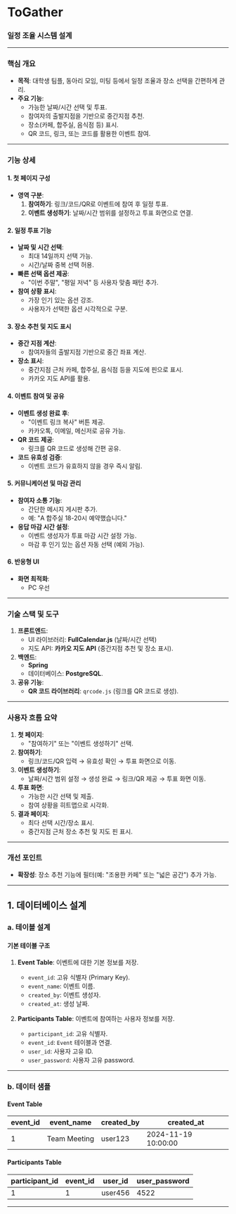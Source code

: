 # ToGather

### **일정 조율 시스템 설계**

---

### **핵심 개요**
- **목적**: 대학생 팀플, 동아리 모임, 미팅 등에서 일정 조율과 장소 선택을 간편하게 관리.
- **주요 기능**:
  - 가능한 날짜/시간 선택 및 투표.
  - 참여자의 출발지점을 기반으로 중간지점 추천.
  - 장소(카페, 합주실, 음식점 등) 표시.
  - QR 코드, 링크, 또는 코드를 활용한 이벤트 참여.

---

### **기능 상세**

#### **1. 첫 페이지 구성**
- **영역 구분**: 
  1. **참여하기**: 링크/코드/QR로 이벤트에 참여 후 일정 투표.
  2. **이벤트 생성하기**: 날짜/시간 범위를 설정하고 투표 화면으로 연결.
  
#### **2. 일정 투표 기능**
- **날짜 및 시간 선택**:
  - 최대 14일까지 선택 가능.
  - 시간/날짜 중복 선택 허용.
- **빠른 선택 옵션 제공**:
  - "이번 주말", "평일 저녁" 등 사용자 맞춤 패턴 추가.
- **참여 상황 표시**:
  - 가장 인기 있는 옵션 강조.
  - 사용자가 선택한 옵션 시각적으로 구분.

#### **3. 장소 추천 및 지도 표시**
- **중간 지점 계산**:
  - 참여자들의 출발지점 기반으로 중간 좌표 계산.
- **장소 표시**:
  - 중간지점 근처 카페, 합주실, 음식점 등을 지도에 핀으로 표시.
  - 카카오 지도 API를 활용.

#### **4. 이벤트 참여 및 공유**
- **이벤트 생성 완료 후**:
  - "이벤트 링크 복사" 버튼 제공.
  - 카카오톡, 이메일, 메신저로 공유 가능.
- **QR 코드 제공**:
  - 링크를 QR 코드로 생성해 간편 공유.
- **코드 유효성 검증**:
  - 이벤트 코드가 유효하지 않을 경우 즉시 알림.

#### **5. 커뮤니케이션 및 마감 관리**
- **참여자 소통 기능**:
  - 간단한 메시지 게시판 추가.
  - 예: "A 합주실 18-20시 예약했습니다."
- **응답 마감 시간 설정**:
  - 이벤트 생성자가 투표 마감 시간 설정 가능.
  - 마감 후 인기 있는 옵션 자동 선택 (예외 가능).

#### **6. 반응형 UI**
- **화면 최적화**:
  - PC 우선

---

### **기술 스택 및 도구**
1. **프론트엔드**:
   - UI 라이브러리: **FullCalendar.js** (날짜/시간 선택)
   - 지도 API: **카카오 지도 API** (중간지점 추천 및 장소 표시).
2. **백엔드**:
   - **Spring**
   - 데이터베이스: **PostgreSQL**.
3. **공유 기능**:
   - **QR 코드 라이브러리**: `qrcode.js` (링크를 QR 코드로 생성).

---

### **사용자 흐름 요약**
1. **첫 페이지**:
   - "참여하기" 또는 "이벤트 생성하기" 선택.
2. **참여하기**:
   - 링크/코드/QR 입력 → 유효성 확인 → 투표 화면으로 이동.
3. **이벤트 생성하기**:
   - 날짜/시간 범위 설정 → 생성 완료 → 링크/QR 제공 → 투표 화면 이동.
4. **투표 화면**:
   - 가능한 시간 선택 및 제출.
   - 참여 상황을 히트맵으로 시각화.
5. **결과 페이지**:
   - 최다 선택 시간/장소 표시.
   - 중간지점 근처 장소 추천 및 지도 핀 표시.

---

### **개선 포인트**
- **확장성**: 장소 추천 기능에 필터(예: "조용한 카페" 또는 "넓은 공간") 추가 가능.

---

## **1. 데이터베이스 설계**
### **a. 테이블 설계**

#### **기본 테이블 구조**
1. **Event Table**: 이벤트에 대한 기본 정보를 저장.
   - `event_id`: 고유 식별자 (Primary Key).
   - `event_name`: 이벤트 이름.
   - `created_by`: 이벤트 생성자.
   - `created_at`: 생성 날짜.

2. **Participants Table**: 이벤트에 참여하는 사용자 정보를 저장.
   - `participant_id`: 고유 식별자.
   - `event_id`: `Event` 테이블과 연결.
   - `user_id`: 사용자 고유 ID.
   - `user_password`: 사용자 고유 password.

---

### **b. 데이터 샘플**
#### **Event Table**
| event_id | event_name   | created_by | created_at          |
|----------|--------------|------------|---------------------|
| 1        | Team Meeting | user123    | 2024-11-19 10:00:00 |


#### **Participants Table**
| participant_id | event_id | user_id  | user_password |
|----------------|----------|----------|----------|
| 1              | 1        | user456  |4522      |

---


